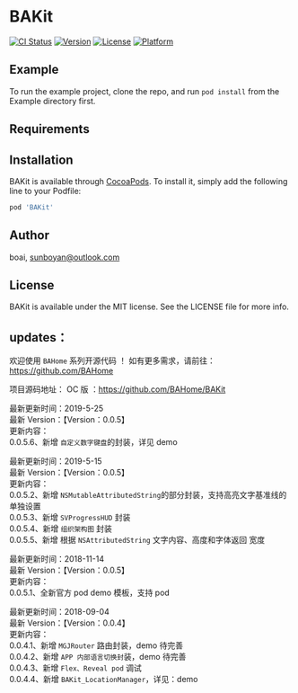 # BAKit

[![CI Status](https://img.shields.io/travis/boai/BAKit.svg?style=flat)](https://travis-ci.org/boai/BAKit)
[![Version](https://img.shields.io/cocoapods/v/BAKit.svg?style=flat)](https://cocoapods.org/pods/BAKit)
[![License](https://img.shields.io/cocoapods/l/BAKit.svg?style=flat)](https://cocoapods.org/pods/BAKit)
[![Platform](https://img.shields.io/cocoapods/p/BAKit.svg?style=flat)](https://cocoapods.org/pods/BAKit)

## Example

To run the example project, clone the repo, and run `pod install` from the Example directory first.

## Requirements

## Installation

BAKit is available through [CocoaPods](https://cocoapods.org). To install
it, simply add the following line to your Podfile:

```ruby
pod 'BAKit'
```

## Author

boai, sunboyan@outlook.com

## License

BAKit is available under the MIT license. See the LICENSE file for more info.

## updates：

欢迎使用 `BAHome` 系列开源代码 ！
如有更多需求，请前往：https://github.com/BAHome

项目源码地址：
OC 版 ：https://github.com/BAHome/BAKit

最新更新时间：2019-5-25 <br>
最新 Version：【Version：0.0.5】<br>
更新内容：<br>
0.0.5.6、新增 `自定义数字键盘`的封装，详见 demo <br>

最新更新时间：2019-5-15 <br>
最新 Version：【Version：0.0.5】<br>
更新内容：<br>
0.0.5.2、新增 `NSMutableAttributedString`的部分封装，支持高亮文字基准线的单独设置 <br>
0.0.5.3、新增 `SVProgressHUD`  封装<br>
0.0.5.4、新增 `组织架构图`  封装<br>
0.0.5.5、新增 根据 `NSAttributedString` 文字内容、高度和字体返回 宽度<br>


最新更新时间：2018-11-14 <br>
最新 Version：【Version：0.0.5】<br>
更新内容：<br>
0.0.5.1、全新官方 pod demo 模板，支持 pod <br>

最新更新时间：2018-09-04 <br>
最新 Version：【Version：0.0.4】<br>
更新内容：<br>
0.0.4.1、新增 `MGJRouter` 路由封装，demo 待完善<br>
0.0.4.2、新增 `APP 内部语言切换封`装，demo 待完善<br>
0.0.4.3、新增 `Flex、Reveal pod` 调试<br>
0.0.4.4、新增 `BAKit_LocationManager`，详见：demo<br>
